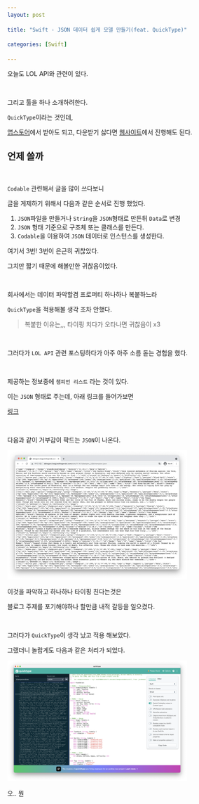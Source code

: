 ```yaml
---
layout: post

title: "Swift - JSON 데이터 쉽게 모델 만들기(feat. QuickType)"

categories: [Swift]

---
```



오늘도 LOL API와 관련이 있다.

<br>

그리고 툴을 하나 소개하려한다.

`QuickType`이라는 것인데,

[앱스토어](https://apps.apple.com/kr/app/paste-json-as-code-quicktype/id1330801220?mt=12)에서 받아도 되고, 다운받기 싫다면 [웹사이트](https://quicktype.io)에서 진행해도 된다.

## 언제 쓸까

<br>

`Codable` 관련해서 글을 많이 쓰다보니

글을 게제하기 위해서 다음과 같은 순서로 진행 했었다.

1. `JSON`파일을 만들거나 `String`을 `JSON`형태로 만든뒤 `Data`로 변경
2. `JSON` 형태 기준으로 구조체 또는 클래스를 만든다.
3. `Codable`을 이용하여 `JSON` 데이터로 인스턴스를 생성한다.


여기서 3번! 3번이 은근히 귀찮았다.

그치만 짧기 때문에 해볼만한 귀찮음이었다.

<br>

회사에서는 데이터 파악할겸 프로퍼티  하나하나 복붙하느라

`QuickType`을 적용해볼 생각 조차 안했다.

> 복붙한 이유는,,, 타이핑 치다가 오타나면 귀찮음이 x3

<br>


그러다가 `LOL API` 관련 포스팅하다가 아주 아주 소름 돋는 경험을 했다.


<br>

제공하는 정보중에 `챔피언 리스트` 라는 것이 있다.

이는 `JSON` 형태로 주는데,  아래 링크를 들어가보면

[링크](http://ddragon.leagueoflegends.com/cdn/11.16.1/data/en_US/champion.json)

<br>

다음과 같이 거부감이 팍드는 `JSON`이 나온다.

<img src="/assets/images/2021-08-21/img.png" style="zoom:40%;" />

<br>

이것을 파악하고 하나하나 타이핑 친다는것은

블로그 주제를 포기해야하나 할만큼 내적 갈등을 일으켰다.

<br>

그러다가 `QuickType`이 생각 났고 적용 해보았다.

그랬더니 놀랍게도 다음과 같은 처리가 되었다.

<img src="/assets/images/2021-08-21/img-1.png" style="zoom:40%;" />

오.. 뭔
